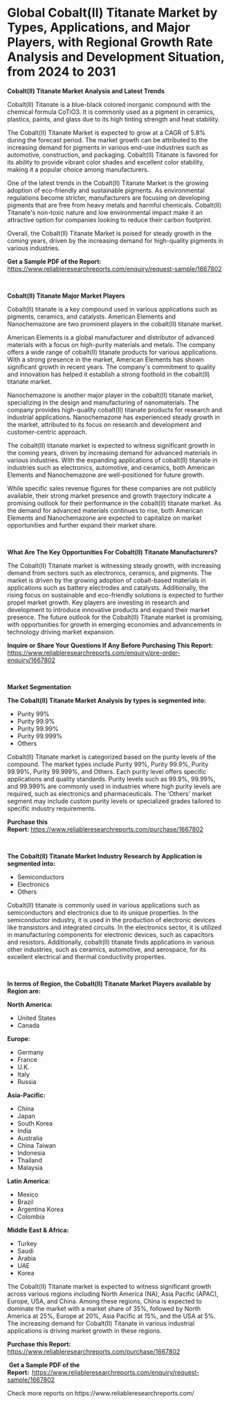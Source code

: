 <p><h1>Global Cobalt(II) Titanate Market by Types, Applications, and Major Players, with Regional Growth Rate Analysis and Development Situation, from 2024 to 2031</h1></p><p><strong>Cobalt(II) Titanate Market Analysis and Latest Trends</strong></p>
<p><p>Cobalt(II) Titanate is a blue-black colored inorganic compound with the chemical formula CoTiO3. It is commonly used as a pigment in ceramics, plastics, paints, and glass due to its high tinting strength and heat stability.</p><p>The Cobalt(II) Titanate Market is expected to grow at a CAGR of 5.8% during the forecast period. The market growth can be attributed to the increasing demand for pigments in various end-use industries such as automotive, construction, and packaging. Cobalt(II) Titanate is favored for its ability to provide vibrant color shades and excellent color stability, making it a popular choice among manufacturers.</p><p>One of the latest trends in the Cobalt(II) Titanate Market is the growing adoption of eco-friendly and sustainable pigments. As environmental regulations become stricter, manufacturers are focusing on developing pigments that are free from heavy metals and harmful chemicals. Cobalt(II) Titanate's non-toxic nature and low environmental impact make it an attractive option for companies looking to reduce their carbon footprint.</p><p>Overall, the Cobalt(II) Titanate Market is poised for steady growth in the coming years, driven by the increasing demand for high-quality pigments in various industries.</p></p>
<p><strong>Get a Sample PDF of the Report:&nbsp;</strong> <a href="https://www.reliableresearchreports.com/enquiry/request-sample/1667802">https://www.reliableresearchreports.com/enquiry/request-sample/1667802</a></p>
<p>&nbsp;</p>
<p><strong>Cobalt(II) Titanate Major Market Players</strong></p>
<p><p>Cobalt(II) titanate is a key compound used in various applications such as pigments, ceramics, and catalysts. American Elements and Nanochemazone are two prominent players in the cobalt(II) titanate market.</p><p>American Elements is a global manufacturer and distributor of advanced materials with a focus on high-purity materials and metals. The company offers a wide range of cobalt(II) titanate products for various applications. With a strong presence in the market, American Elements has shown significant growth in recent years. The company's commitment to quality and innovation has helped it establish a strong foothold in the cobalt(II) titanate market.</p><p>Nanochemazone is another major player in the cobalt(II) titanate market, specializing in the design and manufacturing of nanomaterials. The company provides high-quality cobalt(II) titanate products for research and industrial applications. Nanochemazone has experienced steady growth in the market, attributed to its focus on research and development and customer-centric approach.</p><p>The cobalt(II) titanate market is expected to witness significant growth in the coming years, driven by increasing demand for advanced materials in various industries. With the expanding applications of cobalt(II) titanate in industries such as electronics, automotive, and ceramics, both American Elements and Nanochemazone are well-positioned for future growth.</p><p>While specific sales revenue figures for these companies are not publicly available, their strong market presence and growth trajectory indicate a promising outlook for their performance in the cobalt(II) titanate market. As the demand for advanced materials continues to rise, both American Elements and Nanochemazone are expected to capitalize on market opportunities and further expand their market share.</p></p>
<p>&nbsp;</p>
<p><strong>What Are The Key Opportunities For Cobalt(II) Titanate Manufacturers?</strong></p>
<p><p>The Cobalt(II) Titanate market is witnessing steady growth, with increasing demand from sectors such as electronics, ceramics, and pigments. The market is driven by the growing adoption of cobalt-based materials in applications such as battery electrodes and catalysts. Additionally, the rising focus on sustainable and eco-friendly solutions is expected to further propel market growth. Key players are investing in research and development to introduce innovative products and expand their market presence. The future outlook for the Cobalt(II) Titanate market is promising, with opportunities for growth in emerging economies and advancements in technology driving market expansion.</p></p>
<p><strong>Inquire or Share Your Questions If Any Before Purchasing This Report:</strong> <a href="https://www.reliableresearchreports.com/enquiry/pre-order-enquiry/1667802">https://www.reliableresearchreports.com/enquiry/pre-order-enquiry/1667802</a></p>
<p>&nbsp;</p>
<p><strong>Market Segmentation</strong></p>
<p><strong>The Cobalt(II) Titanate Market Analysis by types is segmented into:</strong></p>
<p><ul><li>Purity 99%</li><li>Purity 99.9%</li><li>Purity 99.99%</li><li>Purity 99.999%</li><li>Others</li></ul></p>
<p><p>Cobalt(II) Titanate market is categorized based on the purity levels of the compound. The market types include Purity 99%, Purity 99.9%, Purity 99.99%, Purity 99.999%, and Others. Each purity level offers specific applications and quality standards. Purity levels such as 99.9%, 99.99%, and 99.999% are commonly used in industries where high purity levels are required, such as electronics and pharmaceuticals. The 'Others' market segment may include custom purity levels or specialized grades tailored to specific industry requirements.</p></p>
<p><strong>Purchase this Report:&nbsp;</strong><a href="https://www.reliableresearchreports.com/purchase/1667802">https://www.reliableresearchreports.com/purchase/1667802</a></p>
<p>&nbsp;</p>
<p><strong>The Cobalt(II) Titanate Market Industry Research by Application is segmented into:</strong></p>
<p><ul><li>Semiconductors</li><li>Electronics</li><li>Others</li></ul></p>
<p><p>Cobalt(II) titanate is commonly used in various applications such as semiconductors and electronics due to its unique properties. In the semiconductor industry, it is used in the production of electronic devices like transistors and integrated circuits. In the electronics sector, it is utilized in manufacturing components for electronic devices, such as capacitors and resistors. Additionally, cobalt(II) titanate finds applications in various other industries, such as ceramics, automotive, and aerospace, for its excellent electrical and thermal conductivity properties.</p></p>
<p>&nbsp;</p>
<p><strong>In terms of Region, the Cobalt(II) Titanate Market Players available by Region are:</strong></p>
<p>
    <p> <strong> North America: </strong>
        <ul>
            <li>United States</li>
            <li>Canada</li>
        </ul>
        </p> 
    <p> <strong> Europe: </strong>
        <ul>
            <li>Germany</li>
            <li>France</li>
            <li>U.K.</li>
            <li>Italy</li>
            <li>Russia</li>
        </ul>
        </p> 
    <p> <strong> Asia-Pacific: </strong>
        <ul>
            <li>China</li>
            <li>Japan</li>
            <li>South Korea</li>
            <li>India</li>
            <li>Australia</li>
            <li>China Taiwan</li>
            <li>Indonesia</li>
            <li>Thailand</li>
            <li>Malaysia</li>
        </ul>
        </p> 
    <p> <strong> Latin America: </strong>
        <ul>
            <li>Mexico</li>
            <li>Brazil</li>
            <li>Argentina Korea</li>
            <li>Colombia</li>
        </ul>
        </p> 
    <p> <strong> Middle East & Africa: </strong>
        <ul>
            <li>Turkey</li>
            <li>Saudi</li>
            <li>Arabia</li>
            <li>UAE</li>
            <li>Korea</li>
        </ul>
    </p>
    </p>
<p><p>The Cobalt(II) Titanate market is expected to witness significant growth across various regions including North America (NA), Asia Pacific (APAC), Europe, USA, and China. Among these regions, China is expected to dominate the market with a market share of 35%, followed by North America at 25%, Europe at 20%, Asia Pacific at 15%, and the USA at 5%. The increasing demand for Cobalt(II) Titanate in various industrial applications is driving market growth in these regions.</p></p>
<p><strong>Purchase this Report: </strong><a href="https://www.reliableresearchreports.com/purchase/1667802">https://www.reliableresearchreports.com/purchase/1667802</a></p>
<p>&nbsp;<strong>Get a Sample PDF of the Report:&nbsp;&nbsp;</strong><a href="https://www.reliableresearchreports.com/enquiry/request-sample/1667802">https://www.reliableresearchreports.com/enquiry/request-sample/1667802</a></p>
<p><strong></strong></p>
<p>Check more reports on https://www.reliableresearchreports.com/</p>